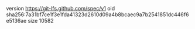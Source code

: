 version https://git-lfs.github.com/spec/v1
oid sha256:7a31bf7ce1f3e1fda41323d2610d09a4b8bcaec9a7b2541851dc446f6e5136ae
size 10582
